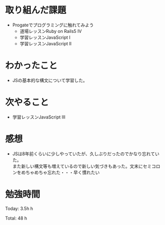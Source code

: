 # 取り組んだ課題
- Progateでプログラミングに触れてみよう
  - 道場レッスンRuby on Rails5 IV
  - 学習レッスンJavaScript I
  - 学習レッスンJavaScript II

# わかったこと
- JSの基本的な構文について学習した。

# 次やること
- 学習レッスンJavaScript III 

# 感想
- JSは8年前くらいに少しやっていたが、久しぶりだったのでかなり忘れていた。  
また新しい構文等も増えているので新しい気づきもあった。文末にセミコロンをめちゃめちゃ忘れた・・・早く慣れたい

# 勉強時間
Today: 3.5h h

Total: 48 h
